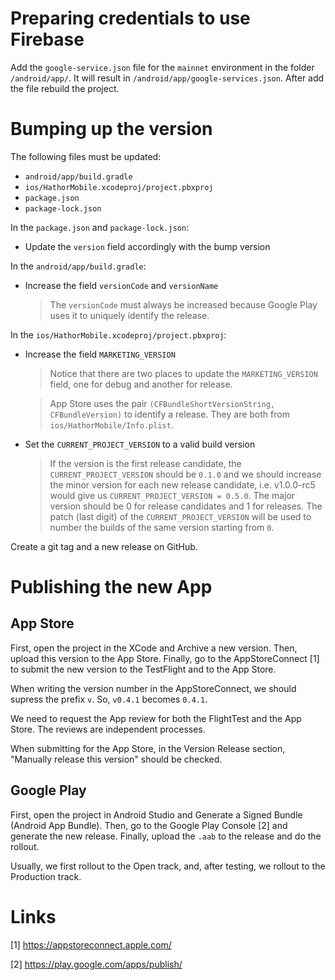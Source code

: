 # Preparing credentials to use Firebase

Add the `google-service.json` file for the `mainnet` environment in the folder `/android/app/`. It will result in `/android/app/google-services.json`. After add the file rebuild the project.


# Bumping up the version

The following files must be updated:
- `android/app/build.gradle`
- `ios/HathorMobile.xcodeproj/project.pbxproj`
- `package.json`
- `package-lock.json`

In the `package.json` and `package-lock.json`:
- Update the `version` field accordingly with the bump version

In the `android/app/build.gradle`:
- Increase the field `versionCode` and `versionName`

  > The `versionCode` must always be increased because Google Play uses it to uniquely identify the release.

In the `ios/HathorMobile.xcodeproj/project.pbxproj`:
- Increase the field `MARKETING_VERSION` 

  > Notice that there are two places to update the `MARKETING_VERSION` field, one for debug and another for release.

  > App Store uses the pair `(CFBundleShortVersionString, CFBundleVersion)` to identify a release. They are both from `ios/HathorMobile/Info.plist`.

- Set the `CURRENT_PROJECT_VERSION` to a valid build version

  > If the version is the first release candidate, the `CURRENT_PROJECT_VERSION` should be `0.1.0` and we should increase the minor version for each new release candidate, i.e. v1.0.0-rc5 would give us `CURRENT_PROJECT_VERSION = 0.5.0`.
  > The major version should be 0 for release candidates and 1 for releases.
  > The patch (last digit) of the `CURRENT_PROJECT_VERSION` will be used to number the builds of the same version starting from `0`.

Create a git tag and a new release on GitHub.

# Publishing the new App

## App Store

First, open the project in the XCode and Archive a new version. Then, upload this version to the App Store. Finally, go to the AppStoreConnect [1] to submit the new version to the TestFlight and to the App Store.

When writing the version number in the AppStoreConnect, we should supress the prefix `v`. So, `v0.4.1` becomes `0.4.1`.

We need to request the App review for both the FlightTest and the App Store. The reviews are independent processes.

When submitting for the App Store, in the Version Release section, "Manually release this version" should be checked.


## Google Play

First, open the project in Android Studio and Generate a Signed Bundle (Android App Bundle). Then, go to the Google Play Console [2] and generate the new release. Finally, upload the `.aab` to the release and do the rollout.

Usually, we first rollout to the Open track, and, after testing, we rollout to the Production track.


# Links

[1] https://appstoreconnect.apple.com/

[2] https://play.google.com/apps/publish/
